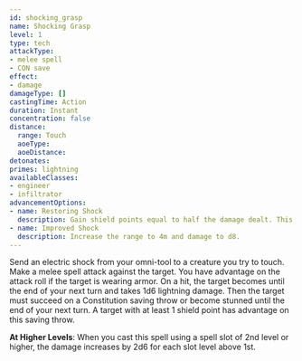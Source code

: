 ```yaml
---
id: shocking_grasp
name: Shocking Grasp
level: 1
type: tech
attackType:
- melee spell
- CON save
effect:
- damage
damageType: []
castingTime: Action
duration: Instant
concentration: false
distance:
  range: Touch
  aoeType: 
  aoeDistance: 
detonates: 
primes: lightning
availableClasses:
- engineer
- infiltrator
advancementOptions:
- name: Restoring Shock
  description: Gain shield points equal to half the damage dealt. This cannot increase your shield points beyond their maximum capacity.
- name: Improved Shock
  description: Increase the range to 4m and damage to d8.
---
```

Send an electric shock from your omni-tool to a creature you try to touch. Make a melee spell attack against the target.
You have advantage on the attack roll if the target is wearing armor. On a hit, the target becomes
<me-condition id="primed" sub="lightning"/> until the end of your next turn and takes 1d6 lightning damage.
Then the target must succeed on a Constitution saving throw or become stunned until the end of your next turn. A target
with at least 1 shield point has advantage on this saving throw.

__At Higher Levels__: When you cast this spell using a spell slot of 2nd level or higher, the damage increases
by 2d6 for each slot level above 1st.

